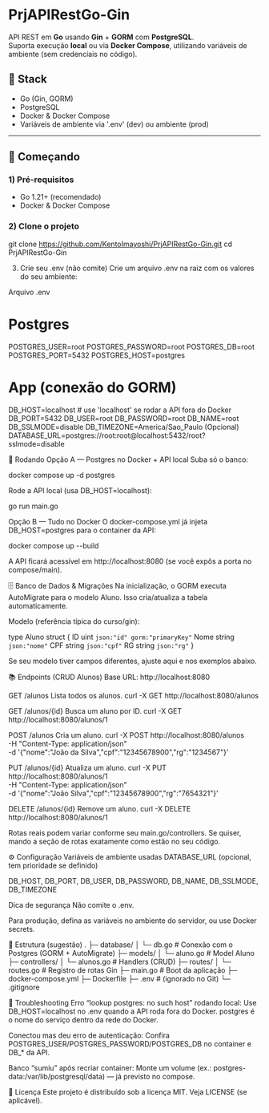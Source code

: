 # PrjAPIRestGo-Gin

API REST em **Go** usando **Gin** + **GORM** com **PostgreSQL**.  
Suporta execução **local** ou via **Docker Compose**, utilizando variáveis de ambiente (sem credenciais no código).

## 🧰 Stack
- Go (Gin, GORM)
- PostgreSQL
- Docker & Docker Compose
- Variáveis de ambiente via '.env' (dev) ou ambiente (prod)

---

## 🚀 Começando

### 1) Pré-requisitos
- Go 1.21+ (recomendado)
- Docker & Docker Compose

### 2) Clone o projeto

git clone https://github.com/KentoImayoshi/PrjAPIRestGo-Gin.git
cd PrjAPIRestGo-Gin

3) Crie seu .env (não comite)
Crie um arquivo .env na raiz com os valores do seu ambiente:

Arquivo .env

# Postgres
POSTGRES_USER=root
POSTGRES_PASSWORD=root
POSTGRES_DB=root
POSTGRES_PORT=5432
POSTGRES_HOST=postgres

# App (conexão do GORM)
DB_HOST=localhost          # use 'localhost' se rodar a API fora do Docker
DB_PORT=5432
DB_USER=root
DB_PASSWORD=root
DB_NAME=root
DB_SSLMODE=disable
DB_TIMEZONE=America/Sao_Paulo
(Opcional) DATABASE_URL=postgres://root:root@localhost:5432/root?sslmode=disable

🧪 Rodando
Opção A — Postgres no Docker + API local
Suba só o banco:

docker compose up -d postgres

Rode a API local (usa DB_HOST=localhost):

go run main.go

Opção B — Tudo no Docker
O docker-compose.yml já injeta DB_HOST=postgres para o container da API:

docker compose up --build

A API ficará acessível em http://localhost:8080 (se você expôs a porta no compose/main).


🗄️ Banco de Dados & Migrações
Na inicialização, o GORM executa AutoMigrate para o modelo Aluno.
Isso cria/atualiza a tabela automaticamente.

Modelo (referência típica do curso/gin):

type Aluno struct {
    ID   uint   `json:"id" gorm:"primaryKey"`
    Nome string `json:"nome"`
    CPF  string `json:"cpf"`
    RG   string `json:"rg"`
}

Se seu modelo tiver campos diferentes, ajuste aqui e nos exemplos abaixo.

📚 Endpoints (CRUD Alunos)
Base URL: http://localhost:8080

GET /alunos
Lista todos os alunos.
curl -X GET http://localhost:8080/alunos

GET /alunos/{id}
Busca um aluno por ID.
curl -X GET http://localhost:8080/alunos/1

POST /alunos
Cria um aluno.
curl -X POST http://localhost:8080/alunos \
  -H "Content-Type: application/json" \
  -d '{"nome":"João da Silva","cpf":"12345678900","rg":"1234567"}'

PUT /alunos/{id}
Atualiza um aluno.
curl -X PUT http://localhost:8080/alunos/1 \
  -H "Content-Type: application/json" \
  -d '{"nome":"João Silva","cpf":"12345678900","rg":"7654321"}'

DELETE /alunos/{id}
Remove um aluno.
curl -X DELETE http://localhost:8080/alunos/1

Rotas reais podem variar conforme seu main.go/controllers. Se quiser, mando a seção de rotas exatamente como estão no seu código.

⚙️ Configuração
Variáveis de ambiente usadas
DATABASE_URL (opcional, tem prioridade se definido)

DB_HOST, DB_PORT, DB_USER, DB_PASSWORD, DB_NAME, DB_SSLMODE, DB_TIMEZONE

Dica de segurança
Não comite o .env.

Para produção, defina as variáveis no ambiente do servidor, ou use Docker secrets.

🧩 Estrutura (sugestão)
.
├─ database/
│  └─ db.go              # Conexão com o Postgres (GORM + AutoMigrate)
├─ models/
│  └─ aluno.go           # Model Aluno
├─ controllers/
│  └─ alunos.go          # Handlers (CRUD)
├─ routes/
│  └─ routes.go          # Registro de rotas Gin
├─ main.go               # Boot da aplicação
├─ docker-compose.yml
├─ Dockerfile
├─ .env                  # (ignorado no Git)
└─ .gitignore


🧯 Troubleshooting
Erro “lookup postgres: no such host” rodando local:
Use DB_HOST=localhost no .env quando a API roda fora do Docker.
postgres é o nome do serviço dentro da rede do Docker.

Conectou mas deu erro de autenticação:
Confira POSTGRES_USER/POSTGRES_PASSWORD/POSTGRES_DB no container e DB_* da API.

Banco “sumiu” após recriar container:
Monte um volume (ex.: postgres-data:/var/lib/postgresql/data) — já previsto no compose.

📜 Licença
Este projeto é distribuído sob a licença MIT. Veja LICENSE (se aplicável).
